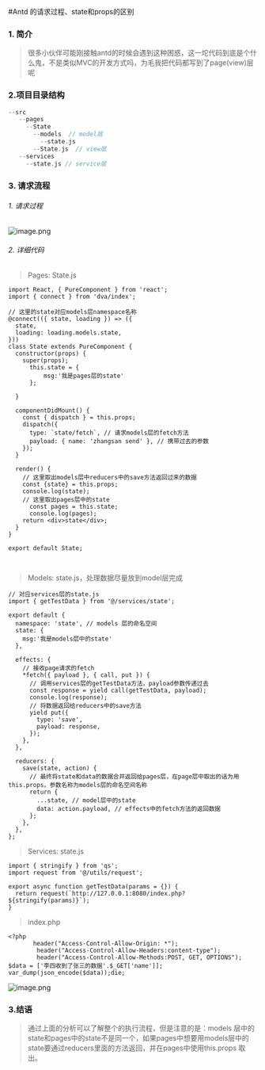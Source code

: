 #Antd 的请求过程、state和props的区别

### 1. 简介
> 很多小伙伴可能刚接触antd的时候会遇到这种困惑，这一坨代码到底是个什么鬼，不是类似MVC的开发方式吗，为毛我把代码都写到了page(view)层呢


### 2.项目目录结构
```php
--src
   --pages
     --State
       --models  // model层
         --state.js
       --State.js  // view层
   --services
     --state.js // service层
```
### 3. 请求流程

###### 1. 请求过程
![image.png](https://upload-images.jianshu.io/upload_images/10306662-2861e7fbb0cca4eb.png?imageMogr2/auto-orient/strip%7CimageView2/2/w/1240)

###### 2. 详细代码
> Pages: State.js

```
import React, { PureComponent } from 'react';
import { connect } from 'dva/index';

// 这里的state对应models层namespace名称
@connect(({ state, loading }) => ({
  state,
  loading: loading.models.state,
}))
class State extends PureComponent {
  constructor(props) {
    super(props);
      this.state = {
          msg:'我是pages层的state'
      };

  }

  componentDidMount() {
    const { dispatch } = this.props;
    dispatch({
      type: `state/fetch`, // 请求models层的fetch方法
      payload: { name: 'zhangsan send' }, // 携带过去的参数
    });
  }

  render() {
    // 这里取出models层中reducers中的save方法返回过来的数据
    const {state} = this.props;
    console.log(state);
    // 这里取出pages层中的state
      const pages = this.state;
      console.log(pages);
    return <div>state</div>;
  }
}

export default State;



```

> Models: state.js，处理数据尽量放到model层完成
```
// 对应services层的state.js
import { getTestData } from '@/services/state';

export default {
  namespace: 'state', // models 层的命名空间
  state: {
    msg:'我是models层中的state'
  },

  effects: {
    // 接收page请求的fetch
    *fetch({ payload }, { call, put }) {
      // 调用services层的getTestData方法，payload参数传递过去
      const response = yield call(getTestData, payload);
      console.log(response);
      // 将数据返回给reducers中的save方法
      yield put({
        type: 'save',
        payload: response,
      });
    },
  },

  reducers: {
    save(state, action) {
      // 最终将state和data的数据合并返回给pages层，在page层中取出的话为用 this.props，参数名称为models层的命名空间名称
      return {
        ...state, // model层中的state
        data: action.payload, // effects中的fetch方法的返回数据
      };
    },
  },
};

```

> Services: state.js
```
import { stringify } from 'qs';
import request from '@/utils/request';

export async function getTestData(params = {}) {
  return request(`http://127.0.0.1:8080/index.php?${stringify(params)}`);
}
```

> index.php

```
<?php
       header("Access-Control-Allow-Origin: *");
        header("Access-Control-Allow-Headers:content-type");
        header("Access-Control-Allow-Methods:POST, GET, OPTIONS");
$data = ['李四收到了张三的数据'.$_GET['name']];
var_dump(json_encode($data));die;

```

![image.png](https://upload-images.jianshu.io/upload_images/10306662-7747d96a22ed055c.png?imageMogr2/auto-orient/strip%7CimageView2/2/w/1240)


### 3.结语
> 通过上面的分析可以了解整个的执行流程，但是注意的是：models  层中的state和pages中的state不是同一个，如果pages中想要用models层中的state要通过reducers里面的方法返回，并在pages中使用this.props 取出。

